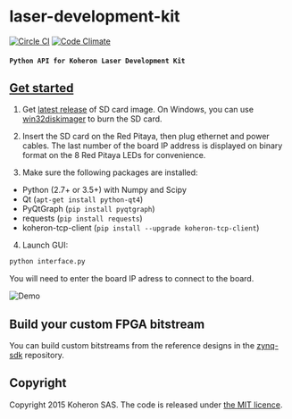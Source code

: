 # laser-development-kit

[![Circle CI](https://circleci.com/gh/Koheron/laser-development-kit.svg?style=shield)](https://circleci.com/gh/Koheron/laser-development-kit) [![Code Climate](https://codeclimate.com/github/Koheron/laser-development-kit/badges/gpa.svg)](https://codeclimate.com/github/Koheron/laser-development-kit)

#### `Python API for Koheron Laser Development Kit`

## [Get started](https://www.koheron.com/products/laser-development-kit/getting-started/) 

1) Get [latest release](https://github.com/Koheron/zynq-sdk/releases/) of SD card image.
On Windows, you can use [win32diskimager](http://sourceforge.net/projects/win32diskimager/) to burn the SD card.

2) Insert the SD card on the Red Pitaya, then plug ethernet and power cables. 
The last number of the board IP address is displayed on binary format on the 8 Red Pitaya LEDs for convenience.

3) Make sure the following packages are installed:
* Python (2.7+ or 3.5+) with Numpy and Scipy
* Qt (`apt-get install python-qt4`)
* PyQtGraph (`pip install pyqtgraph`)
* requests (`pip install requests`)
* koheron-tcp-client (`pip install --upgrade koheron-tcp-client`)

4) Launch GUI:

```sh
python interface.py
```

You will need to enter the board IP adress to connect to the board.

![Demo](https://cloud.githubusercontent.com/assets/1735094/9765362/317e8212-5714-11e5-8480-ab3e311260c9.gif)

## Build your custom FPGA bitstream

You can build custom bitstreams from the reference designs in the [zynq-sdk](https://github.com/Koheron/zynq-sdk) repository.

## Copyright

Copyright 2015 Koheron SAS. The code is released under [the MIT licence](https://github.com/Koheron/laser-development-kit/blob/master/LICENSE).

